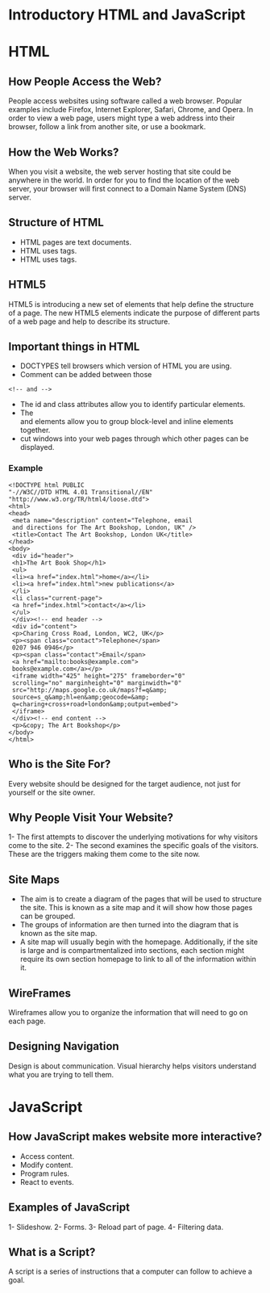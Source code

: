 # Introductory HTML and JavaScript

# HTML


## How People Access the Web?
People access websites using software called a web browser.
Popular examples include Firefox, Internet Explorer, Safari, Chrome, and Opera.
In order to view a web page, users might type a web address into their browser, follow a link from another site, or use a bookmark.

## How the Web Works?
When you visit a website, the web server hosting that site could be anywhere in the world.
In order for you to find the location of the web server, your browser will first connect to a Domain Name System (DNS) server.

## Structure of HTML
* HTML pages are text documents.
* HTML uses tags.
* HTML uses tags.

## HTML5
HTML5 is introducing a new set of elements that help define the structure of a page.
The new HTML5 elements indicate the purpose of different parts of a web page and help to describe its structure.

## Important things in HTML
* DOCTYPES tell browsers which version of HTML you are using.
* Comment can be added between those 

```<!-- and -->```

* The id and class attributes allow you to identify particular elements.
* The <div> and <span> elements allow you to group block-level and inline elements together.
* <iframes> cut windows into your web pages through which other pages can be displayed.

### Example
```
<!DOCTYPE html PUBLIC
"-//W3C//DTD HTML 4.01 Transitional//EN"
"http://www.w3.org/TR/html4/loose.dtd">
<html>
<head>
 <meta name="description" content="Telephone, email
 and directions for The Art Bookshop, London, UK" />
 <title>Contact The Art Bookshop, London UK</title>
</head>
<body>
 <div id="header">
 <h1>The Art Book Shop</h1>
 <ul>
 <li><a href="index.html">home</a></li>
 <li><a href="index.html">new publications</a>
 </li>
 <li class="current-page">
 <a href="index.html">contact</a></li>
 </ul>
 </div><!-- end header -->
 <div id="content">
 <p>Charing Cross Road, London, WC2, UK</p>
 <p><span class="contact">Telephone</span>
 0207 946 0946</p>
 <p><span class="contact">Email</span>
 <a href="mailto:books@example.com">
 books@example.com</a></p>
 <iframe width="425" height="275" frameborder="0"
 scrolling="no" marginheight="0" marginwidth="0"
 src="http://maps.google.co.uk/maps?f=q&amp;
 source=s_q&amp;hl=en&amp;geocode=&amp;
 q=charing+cross+road+london&amp;output=embed">
 </iframe>
 </div><!-- end content -->
 <p>&copy; The Art Bookshop</p>
</body>
</html>
```

## Who is the Site For?
Every website should be designed for the
target audience, not just for yourself or the
site owner.

## Why People Visit Your Website?
1- The first attempts to discover the underlying motivations for why visitors come to the site.
2- The second examines the specific goals of the visitors. These are the triggers making them come to the site now.

## Site Maps
* The aim is to create a diagram of the pages that will be used to structure the site. This is known as a site map and it will show how those pages can be grouped.
* The groups of information are then turned into the diagram that is known as the site map.
* A site map will usually begin with the homepage. Additionally, if the site is large and is compartmentalized into sections, each section might require its own section homepage to link to all of the information within it.


## WireFrames
Wireframes allow you to organize the information that will need to go on each page.


## Designing Navigation
Design is about communication. Visual hierarchy helps visitors understand what you are trying to tell them.


# JavaScript

## How JavaScript makes website more interactive?
* Access content.
* Modify content.
* Program rules.
* React to events.

## Examples of JavaScript
1- Slideshow.
2- Forms.
3- Reload part of page.
4- Filtering data.

## What is a Script?
A script is a series of instructions that a computer can follow to achieve a goal.